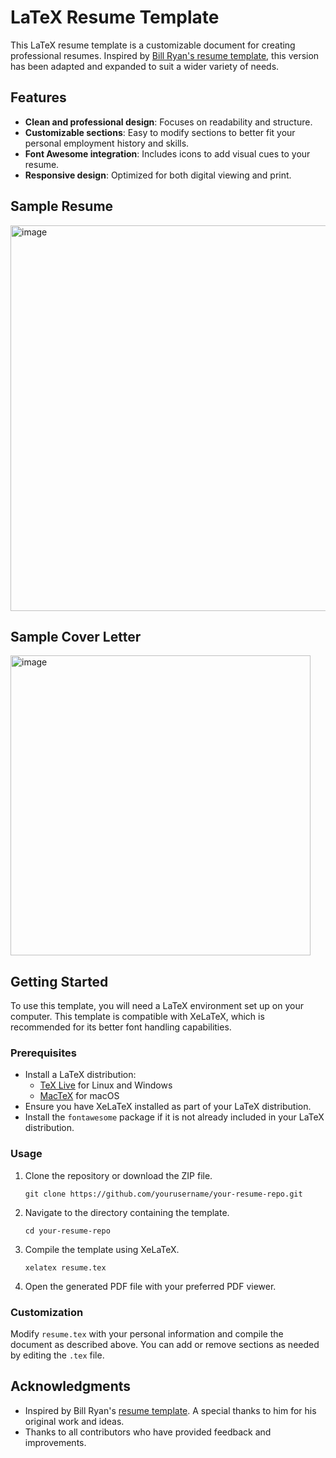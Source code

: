 
# LaTeX Resume Template

This LaTeX resume template is a customizable document for creating professional resumes. Inspired by [Bill Ryan's resume template](https://github.com/billryan/resume/tree/master), this version has been adapted and expanded to suit a wider variety of needs.

## Features

- **Clean and professional design**: Focuses on readability and structure.
- **Customizable sections**: Easy to modify sections to better fit your personal employment history and skills.
- **Font Awesome integration**: Includes icons to add visual cues to your resume.
- **Responsive design**: Optimized for both digital viewing and print.

## Sample Resume

<img width="617" alt="image" src="https://github.com/KYang72Bcit/Resume_Template_LaTex/assets/90719969/084e7293-c99e-4a20-8d5d-a40410828419">

## Sample Cover Letter
<img width="480" alt="image" src="https://github.com/KYang72Bcit/Resume_Template_LaTex/assets/90719969/20215416-80d4-4a7f-bb38-c4cbd811828b">


## Getting Started

To use this template, you will need a LaTeX environment set up on your computer. This template is compatible with XeLaTeX, which is recommended for its better font handling capabilities.

### Prerequisites

- Install a LaTeX distribution:
  - [TeX Live](https://tug.org/texlive/) for Linux and Windows
  - [MacTeX](http://www.tug.org/mactex/) for macOS
- Ensure you have XeLaTeX installed as part of your LaTeX distribution.
- Install the `fontawesome` package if it is not already included in your LaTeX distribution.

### Usage

1. Clone the repository or download the ZIP file.
   ```
   git clone https://github.com/yourusername/your-resume-repo.git
   ```
2. Navigate to the directory containing the template.
   ```
   cd your-resume-repo
   ```
3. Compile the template using XeLaTeX.
   ```
   xelatex resume.tex
   ```
4. Open the generated PDF file with your preferred PDF viewer.

### Customization

Modify `resume.tex` with your personal information and compile the document as described above. You can add or remove sections as needed by editing the `.tex` file.

## Acknowledgments

- Inspired by Bill Ryan's [resume template](https://github.com/billryan/resume/tree/master). A special thanks to him for his original work and ideas.
- Thanks to all contributors who have provided feedback and improvements.
